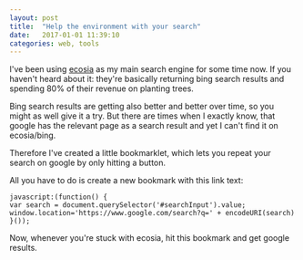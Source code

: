 ```yaml
---
layout: post
title:  "Help the environment with your search"
date:   2017-01-01 11:39:10
categories: web, tools
---
```

I've been using [ecosia](https://www.ecosia.org/) as my main search
engine for some time now. If you haven't heard about it: they're
basically returning bing search results and spending 80% of their
revenue on planting trees.

Bing search results are getting also better and better over time, so you
might as well give it a try.
But there are times when I exactly know, that google has the relevant
page as a search result and yet I can't find it on ecosia/bing.

Therefore I've created a little bookmarklet, which lets you repeat your
search on google by only hitting a button.

All you have to do is create a new bookmark with this link text:

```
javascript:(function() {
var search = document.querySelector('#searchInput').value;
window.location='https://www.google.com/search?q=' + encodeURI(search)
}());
```

Now, whenever you're stuck with ecosia, hit this bookmark and get google
results.
